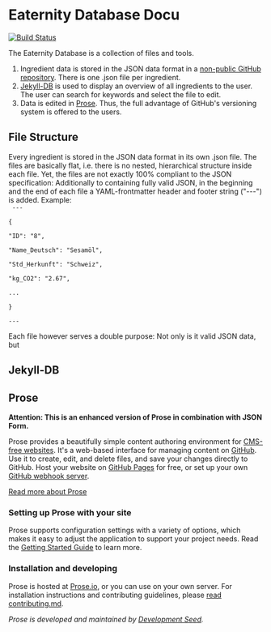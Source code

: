 # Eaternity Database Docu
[![Build Status](https://travis-ci.org/prose/prose.svg?branch=master)](https://travis-ci.org/prose/prose)

The Eaternity Database is a collection of files and tools.
1. Ingredient data is stored in the JSON data format in a [non-public GitHub repository](http://prose.io/#eaternity-agent/Eaternity-Datenbank). There is one .json file per ingredient.
2. [Jekyll-DB](https://github.com/rypan/jekyll-db) is used to display an overview of all ingredients to the user. The user can search for keywords and select the file to edit.
3. Data is edited in [Prose](http://prose.io/). Thus, the full advantage of GitHub's versioning system is offered to the users.

## File Structure
Every ingredient is stored in the JSON data format in its own .json file. The files are basically flat, i.e. there is no nested, hierarchical structure inside each file. Yet, the files are not exactly 100% compliant to the JSON specification: Additionally to containing fully valid JSON, in the beginning and the end of each file a YAML-frontmatter header and footer string ("---") is added. Example:  
<code>
\-\-\-  
{  
  "ID": "8",  
  "Name_Deutsch": "Sesamöl",  
  "Std_Herkunft": "Schweiz",  
  "kg_CO2": "2.67",  
  ...  
}  
\-\-\-
</code>

Each file however serves a double purpose: Not only is it valid JSON data, but 

## Jekyll-DB


## Prose



__Attention: This is an enhanced version of Prose in combination with JSON Form.__

Prose provides a beautifully simple content authoring environment for [CMS-free websites](http://developmentseed.org/blog/2012/07/27/build-cms-free-websites/). It's a web-based interface for managing content on [GitHub](http://github.com). Use it to create, edit, and delete files, and save your changes directly to GitHub. Host your website on [GitHub Pages](http://pages.github.com) for free, or set up your own [GitHub webhook server](http://developmentseed.org/blog/2013/05/01/introducing-jekyll-hook/).

[Read more about Prose](http://prose.io/#about)

### Setting up Prose with your site

Prose supports configuration settings with a variety of options, which makes it easy to adjust the application to support your project needs. Read the [Getting Started Guide](https://github.com/prose/prose/wiki/Getting-Started) to learn more.

### Installation and developing

Prose is hosted at [Prose.io](http://prose.io), or you can use on your own server. For installation instructions and contributing guidelines, please [read contributing.md](CONTRIBUTING.md).

*Prose is developed and maintained by [Development Seed](http://developmentseed.org).*

